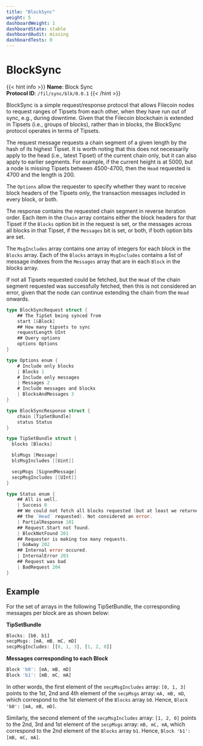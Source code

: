 ```yaml
---
title: "BlockSync"
weight: 5
dashboardWeight: 1
dashboardState: stable
dashboardAudit: missing
dashboardTests: 0
---
```


# BlockSync

{{< hint info >}}
**Name**: Block Sync  
**Protocol ID**: `/fil/sync/blk/0.0.1`
{{< /hint >}}

BlockSync is a simple request/response protocol that allows Filecoin nodes to request ranges of Tipsets from each other, when they have run out of sync, e.g., during downtime. Given that the Filecoin blockchain is extended in Tipsets (i.e., groups of blocks), rather than in blocks, the BlockSync protocol operates in terms of Tipsets.

The request message requests a chain segment of a given length by the hash of its highest Tipset. It is worth noting that this does not necessarily apply to the head (i.e., latest Tipset) of the current chain only, but it can also apply to earlier segments. For example, if the current height is at 5000, but a node is missing Tipsets between 4500-4700, then the `Head` requested is 4700 and the length is 200.

The `Options` allow the requester to specify whether they want to receive block headers of the Tipsets only, the transaction messages included in every block, or both.

The response contains the requested chain segment in reverse iteration order. Each item in the `Chain` array contains either the block headers for that Tipset if the `Blocks` option bit in the request is set, or the messages across all blocks in that Tipset, if the `Messages` bit is set, or both, if both option bits are set.

The `MsgIncludes` array contains one array of integers for each block in the `Blocks` array. Each of the `Blocks` arrays in `MsgIncludes` contains a list of message indexes from the `Messages` array that are in each `Block` in the blocks array.

If not all Tipsets requested could be fetched, but the `Head` of the chain segment requested was successfully fetched, then this is not considered an error, given that the node can continue extending the chain from the `Head` onwards.

```go
type BlockSyncRequest struct {
    ## The TipSet being synced from
	start [&Block]
    ## How many tipsets to sync
	requestLength UInt
    ## Query options
    options Options
}
```

```go
type Options enum {
    # Include only blocks
    | Blocks 1
    # Include only messages
    | Messages 2
    # Include messages and blocks
    | BlocksAndMessages 3
}

type BlockSyncResponse struct {
	chain [TipSetBundle]
	status Status
}

type TipSetBundle struct {
  blocks [Blocks]

  blsMsgs [Message]
  blsMsgIncludes [[Uint]]

  secpMsgs [SignedMessage]
  secpMsgIncludes [[UInt]]
}

type Status enum {
    ## All is well.
    | Success 0
    ## We could not fetch all blocks requested (but at least we returned
	## the `Head` requested). Not considered an error.
    | PartialResponse 101
    ## Request.Start not found.
    | BlockNotFound 201
    ## Requester is making too many requests.
    | GoAway 202
    ## Internal error occured.
    | InternalError 203
    ## Request was bad
    | BadRequest 204
}
```

## Example

For the set of arrays in the following TipSetBundle, the corresponding messages per block are as shown below:

**TipSetBundle**
```js
Blocks: [b0, b1]
secpMsgs: [mA, mB, mC, mD]
secpMsgIncludes: [[0, 1, 3], [1, 2, 0]]
```

**Messages corresponding to each Block**
```js
Block 'b0': [mA, mB, mD]
Block 'b1': [mB, mC, mA]
```

In other words, the first element of the `secpMsgIncludes` array: `[0, 1, 3]` points to the 1st, 2nd and 4th element of the `secpMsgs` array: `mA, mB, mD`, which correspond to the 1st element of the `Blocks` array `b0`. Hence, `Block 'b0': [mA, mB, mD]`.

Similarly, the second element of the `secpMsgIncludes` array: `[1, 2, 0]` points to the 2nd, 3rd and 1st element of the `secpMsgs` array: `mB, mC, mA`, which correspond to the 2nd element of the `Blocks` array `b1`. Hence, `Block 'b1': [mB, mC, mA]`.